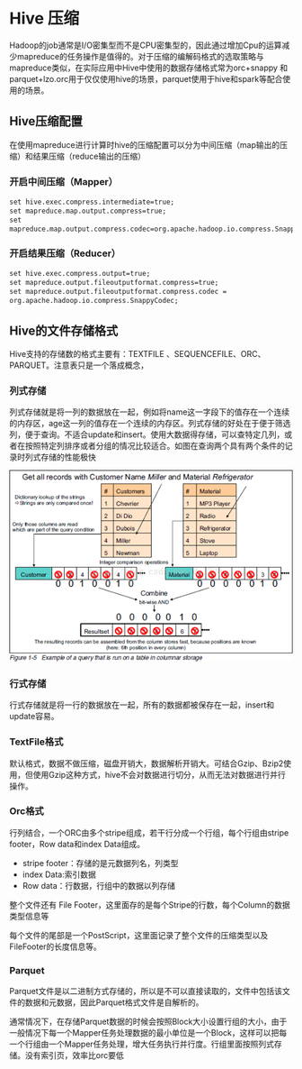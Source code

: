 # Hive 压缩

Hadoop的job通常是I/O密集型而不是CPU密集型的，因此通过增加Cpu的运算减少mapreduce的任务操作是值得的。对于压缩的编解码格式的选取策略与mapreduce类似，在实际应用中Hive中使用的数据存储格式常为orc+snappy 和 parquet+lzo.orc用于仅仅使用hive的场景，parquet使用于hive和spark等配合使用的场景。

## Hive压缩配置

在使用mapreduce进行计算时hive的压缩配置可以分为中间压缩（map输出的压缩）和结果压缩（reduce输出的压缩）

### 开启中间压缩（Mapper）

```shell
set hive.exec.compress.intermediate=true;
set mapreduce.map.output.compress=true;
set mapreduce.map.output.compress.codec=org.apache.hadoop.io.compress.SnappyCodec;
```

### 开启结果压缩（Reducer）

```shell
set hive.exec.compress.output=true;
set mapreduce.output.fileoutputformat.compress=true;
set mapreduce.output.fileoutputformat.compress.codec = org.apache.hadoop.io.compress.SnappyCodec;
```

## Hive的文件存储格式

Hive支持的存储数的格式主要有：TEXTFILE 、SEQUENCEFILE、ORC、PARQUET。注意表只是一个落成概念，

### 列式存储

列式存储就是将一列的数据放在一起，例如将name这一字段下的值存在一个连续的内存区，age这一列的值存在一个连续的内存区。列式存储的好处在于便于筛选列，便于查询。不适合update和insert。使用大数据得存储，可以查特定几列，或者在按照特定列排序或者分组的情况比较适合。如图在查询两个具有两个条件的记录时列式存储的性能极快

![列式存储优势](列式存储优势.png)

### 行式存储

行式存储就是将一行的数据放在一起，所有的数据都被保存在一起，insert和update容易。

### TextFile格式

默认格式，数据不做压缩，磁盘开销大，数据解析开销大。可结合Gzip、Bzip2使用，但使用Gzip这种方式，hive不会对数据进行切分，从而无法对数据进行并行操作。

### Orc格式

行列结合，一个ORC由多个stripe组成，若干行分成一个行组，每个行组由stripe footer，Row data和index Data组成。

- stripe footer：存储的是元数据列名，列类型
- index Data:索引数据
- Row data：行数据，行组中的数据以列存储

整个文件还有 File Footer，这里面存的是每个Stripe的行数，每个Column的数据类型信息等

每个文件的尾部是一个PostScript，这里面记录了整个文件的压缩类型以及FileFooter的长度信息等。

### Parquet

Parquet文件是以二进制方式存储的，所以是不可以直接读取的，文件中包括该文件的数据和元数据，因此Parquet格式文件是自解析的。

通常情况下，在存储Parquet数据的时候会按照Block大小设置行组的大小，由于一般情况下每一个Mapper任务处理数据的最小单位是一个Block，这样可以把每一个行组由一个Mapper任务处理，增大任务执行并行度。行组里面按照列式存储。没有索引页，效率比orc要低

